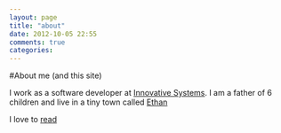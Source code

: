 ```yaml
---
layout: page
title: "about"
date: 2012-10-05 22:55
comments: true
categories:
---
```


#About me  (and this site)

I work as a software developer at [Innovative Systems](http://innovsys.com). I am a father of 6 children and live in a tiny town called [Ethan](http://binged.it/PZjoqJ)

I love to [read](https://kindle.amazon.com/profile/Chris-Ortman/1023964)
